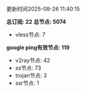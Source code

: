 更新时间2025-08-26 11:40:15

**总订阅: 22**
**总节点: 5074**
- vless节点: 7

**google ping有效节点: 119**
- v2ray节点: 42
- ss节点: 73
- trojan节点: 3
- ssr节点: 1
